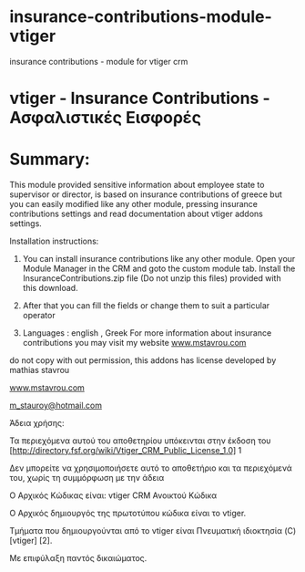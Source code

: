 insurance-contributions-module-vtiger
=====================================

insurance contributions - module for vtiger crm


vtiger - Insurance Contributions - Ασφαλιστικές Εισφορές
==============================

Summary:
==============================

This module provided sensitive information about employee state to supervisor or director, is based on insurance contributions of greece but
you can easily modified like any other module, pressing insurance contributions settings
and read documentation about vtiger addons settings.

Installation instructions:

1. You can install insurance contributions like any other module. Open your Module Manager in the CRM and goto the custom module tab. Install the InsuranceContributions.zip file (Do not unzip this files) provided with this download.

2. After that you can fill the fields or change them to suit a particular operator

3. Languages : english , Greek 
For more information about insurance contributions you may visit my website www.mstavrou.com

do not copy with out permission, this addons has license
developed by mathias stavrou

www.mstavrou.com

m_stauroy@hotmail.com


Άδεια χρήσης:

Τα περιεχόμενα αυτού του αποθετηρίου υπόκεινται στην έκδοση του [http://directory.fsf.org/wiki/Vtiger_CRM_Public_License_1.0] 1

Δεν μπορείτε να χρησιμοποιήσετε αυτό το αποθετήριο και τα περιεχόμενά του, χωρίς τη συμμόρφωση με την άδεια

Ο Αρχικός Κώδικας είναι: vtiger CRM Ανοικτού Κώδικα

Ο Αρχικός δημιουργός της πρωτοτύπου κώδικα είναι το vtiger.

Τμήματα που δημιουργούνται από το vtiger είναι Πνευματική ιδιοκτησία (C) [vtiger] [2].

Με επιφύλαξη παντός δικαιώματος.
